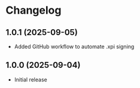 # Changelog

## 1.0.1 (2025-09-05)

* Added GitHub workflow to automate .xpi signing

## 1.0.0 (2025-09-04)

* Initial release